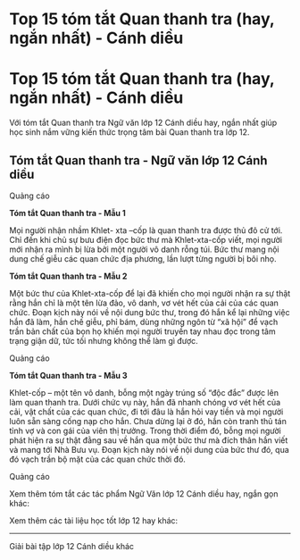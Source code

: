 # Top 15 tóm tắt Quan thanh tra (hay, ngắn nhất) - Cánh diều

# Top 15 tóm tắt Quan thanh tra (hay, ngắn nhất) - Cánh diều

Với tóm tắt Quan thanh tra Ngữ văn lớp 12 Cánh diều hay, ngắn nhất giúp học sinh nắm vững kiến thức trọng tâm bài Quan thanh tra lớp 12.

## Tóm tắt Quan thanh tra - Ngữ văn lớp 12 Cánh diều

Quảng cáo

**Tóm tắt Quan thanh tra - Mẫu 1**

Mọi người nhận nhầm Khlet- xta –cốp là quan thanh tra được thủ đô cử tới. Chỉ đến khi chủ sự bưu điện đọc bức thư mà Khlet-xta-cốp viết, mọi người mới nhận ra mình bị lừa bởi một người vô danh rỗng túi. Bức thư mang nội dung chế giễu các quan chức địa phương, lần lượt từng người bị bôi nhọ.

**Tóm tắt Quan thanh tra - Mẫu 2**

Một bức thư của Khlet-xta-cốp để lại đã khiến cho mọi người nhận ra sự thật rằng hắn chỉ là một tên lừa đảo, vô danh, vơ vét hết của cải của các quan chức. Đoạn kịch này nói về nội dung bức thư, trong đó hắn kể lại những việc hắn đã làm, hắn chế giễu, phỉ bám, dùng những ngôn từ “xã hội” để vạch trần bản chất của bọn họ khiến mọi người truyền tay nhau đọc trong tâm trạng giận dữ, tức tối nhưng không thể làm gì được.

Quảng cáo

**Tóm tắt Quan thanh tra - Mẫu 3**

Khlet-cốp – một tên vô danh, bỗng một ngày trúng số “độc đắc” được lên làm quan thanh tra. Dưới chức vụ này, hắn đã nhanh chóng vơ vét hết của cải, vật chất của các quan chức, đi tới đâu là hắn hỏi vay tiền và mọi người luôn sẵn sàng cống nạp cho hắn. Chưa dừng lại ở đó, hắn còn tranh thủ tán tỉnh vợ và con gái của viên thị trưởng. Trong thời điểm đó, bỗng mọi người phát hiện ra sự thật đằng sau về hắn qua một bức thư mà đích thân hắn viết và mang tới Nhà Bưu vụ. Đoạn kịch này nói về nội dung của bức thư đó, qua đó vạch trần bộ mặt của các quan chức thời đó.

Quảng cáo

Xem thêm tóm tắt các tác phẩm Ngữ Văn lớp 12 Cánh diều hay, ngắn gọn khác:

Xem thêm các tài liệu học tốt lớp 12 hay khác:

* * *

Giải bài tập lớp 12 Cánh diều khác
